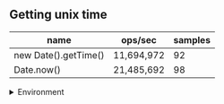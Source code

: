 ## Getting unix time

|name|ops/sec|samples|
|-|-|-|
|new Date().getTime()|11,694,972|92|
|Date.now()|21,485,692|98|


<details>
<summary>Environment</summary>

* __Machine:__ linux x64 | 4 vCPUs | 15.6GB Mem
* __Run:__ Tue Mar 12 2024 19:31:38 GMT+0000 (Coordinated Universal Time)
</details>

<!--
{"environment":{"platform":"linux","arch":"x64","cpus":4,"totalMemory":15.606491088867188},"benchmarks":[{"name":"new Date().getTime()","opsSec":11694971.77555715,"samples":6},{"name":"Date.now()","opsSec":21485692.15743163,"samples":5}]}-->
